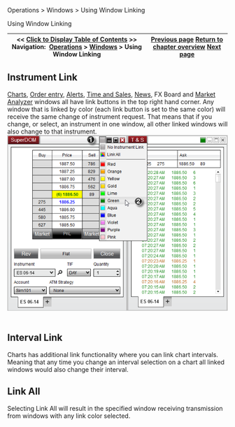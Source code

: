 ﻿
Operations \> Windows \> Using Window Linking

Using Window Linking

| \<\< [Click to Display Table of Contents](linking_windows.md) \>\> **Navigation:**     [Operations](operations.md) \> [Windows](window_tabs.md) \> Using Window Linking | [Previous page](window_tabs.md) [Return to chapter overview](window_tabs.md) [Next page](usingtheinstrumentselector.md) |
| --- | --- |
## Instrument Link
[Charts](charts.md), [Order entry](order_entry.md), [Alerts](alerts_log.md), [Time and Sales](time__sales.md), [News](news.md), FX Board and [Market Analyzer](market_analyzer.md) windows all have link buttons in the top right hand corner. Any window that is linked by color (each link button is set to the same color) will receive the same change of instrument request. That means that if you change, or select, an instrument in one window, all other linked windows will also change to that instrument.
 
![WindowLink_Main](windowlink_main.png)
 
## Interval Link
Charts has additional link functionality where you can link chart intervals. Meaning that any time you change an interval selection on a chart all linked windows would also change their interval.
 
## Link All
Selecting Link All will result in the specified window receiving transmission from windows with any link color selected.
